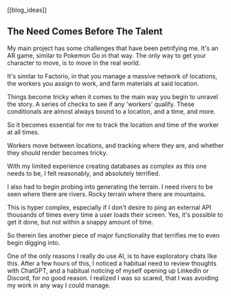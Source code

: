 [[blog_ideas]]

## The Need Comes Before The Talent

My main project has some challenges that have been petrifying me. It's an AR game, similar to Pokemon Go in that way. The only way to get your character to move, is to move in the real world.

It's similar to Factorio, in that you manage a massive network of locations, the workers you assign to work, and farm materials at said location.

Things become tricky when it comes to the main way you begin to unravel the story. A series of checks to see if any 'workers' qualify. These conditionals are almost always bound to a location, and a time, and more.

So it becomes essential for me to track the location and time of the worker at all times. 

Workers move between locations, and tracking where they are, and whether they should render becomes tricky. 

With my limited experience creating databases as complex as this one needs to be, I felt reasonably, and absolutely terrified.

I also had to begin probing into generating the terrain. I need rivers to be seen where there are rivers. Rocky terrain where there are mountains.

This is hyper complex, especially if I don't desire to ping an external API thousands of times every time a user loads their screen. Yes, it's possible to get it done, but not within a snappy amount of time.

So therein lies another piece of major functionality that terrifies me to even begin digging into.

One of the only reasons I really do use AI, is to have exploratory chats like this. After a few hours of this, I noticed a habitual need to review thoughts with ChatGPT, and a habitual noticing of myself opening up LinkedIn or Discord, for no good reason. I realized I was so scared, that I was avoiding my work in any way I could manage.